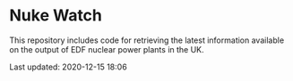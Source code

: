 # Nuke Watch

This repository includes code for retrieving the latest information available on the output of EDF nuclear power plants in the UK.

Last updated: 2020-12-15 18:06
